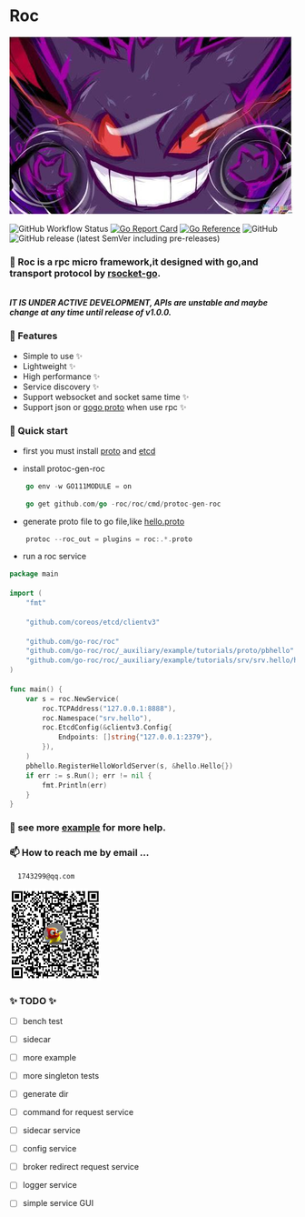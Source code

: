 # Roc

![logo](https://github.com/go-roc/roc/blob/master/_auxiliary/imgs/logo.jpg)

![GitHub Workflow Status](https://github.com/rsocket/rsocket-go/workflows/Go/badge.svg)
[![Go Report Card](https://goreportcard.com/badge/github.com/go-roc/roc)](https://goreportcard.com/report/github.com/go-roc/roc)
[![Go Reference](https://pkg.go.dev/badge/roc.svg)](https://pkg.go.dev/github.com/go-roc/roc)
![GitHub](https://img.shields.io/github/license/go-roc/roc?logo=rsocket)
![GitHub release (latest SemVer including pre-releases)](https://img.shields.io/github/v/release/go-roc/roc?include_prereleases)

### 👋 Roc is a rpc micro framework,it designed with go,and transport protocol by [rsocket-go](https://github.com/rsocket/rsocket-go).

<br>***IT IS UNDER ACTIVE DEVELOPMENT, APIs are unstable and maybe change at any time until release of v1.0.0.***

### 👀 Features

- Simple to use ✨
- Lightweight ✨
- High performance ✨
- Service discovery ✨
- Support websocket and socket same time ✨
- Support json or [gogo proto](https://github.com/gogo/protobuf) when use rpc ✨

### 🌱 Quick start

- first you must install [proto](https://github.com/gogo/protobuf) and [etcd](https://github.com/etcd-io/etcd)

- install protoc-gen-roc

```go
    go env -w GO111MODULE = on
```

```go
    go get github.com/go -roc/roc/cmd/protoc-gen-roc
```

- generate proto file to go file,like [hello.proto](https://roc/_auxiliary/example/tutorials/proto/pbhello.proto)

```go
    protoc --roc_out = plugins = roc:.*.proto
```

- run a roc service

```go
package main

import (
	"fmt"

	"github.com/coreos/etcd/clientv3"

	"github.com/go-roc/roc"
	"github.com/go-roc/roc/_auxiliary/example/tutorials/proto/pbhello"
	"github.com/go-roc/roc/_auxiliary/example/tutorials/srv/srv.hello/hello"
)

func main() {
	var s = roc.NewService(
		roc.TCPAddress("127.0.0.1:8888"),
		roc.Namespace("srv.hello"),
		roc.EtcdConfig(&clientv3.Config{
			Endpoints: []string{"127.0.0.1:2379"},
		}),
	)
	pbhello.RegisterHelloWorldServer(s, &hello.Hello{})
	if err := s.Run(); err != nil {
		fmt.Println(err)
	}
}
```

### 💞️ see more [example](https://roc/tree/master/_auxiliary/example) for more help.

### 📫 How to reach me by email ...

```email
  1743299@qq.com
```

![code](https://github.com/go-roc/roc/blob/master/_auxiliary/imgs/qr.png)

### ✨ TODO ✨

- [ ] bench test
- [ ] sidecar
- [ ] more example
- [ ] more singleton tests
- [ ] generate dir
- [ ] command for request service
- [ ] sidecar service
- [ ] config service
- [ ] broker redirect request service
- [ ] logger service
- [ ] simple service GUI



